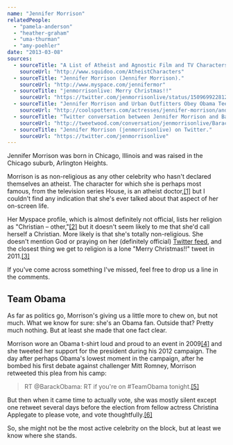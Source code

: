 ```yaml
---
name: "Jennifer Morrison"
relatedPeople:
  - "pamela-anderson"
  - "heather-graham"
  - "uma-thurman"
  - "amy-poehler"
date: "2013-03-08"
sources:
  - sourceTitle: "A List of Atheist and Agnostic Film and TV Characters."
    sourceUrl: "http://www.squidoo.com/AtheistCharacters"
  - sourceTitle: "Jennifer Morrison (Jennifer Morrison)."
    sourceUrl: "http://www.myspace.com/jennifermor"
  - sourceTitle: "jenmorrisonlive: Merry Christmas!!"
    sourceUrl: "https://twitter.com/jenmorrisonlive/status/150969922812526592"
  - sourceTitle: "Jennifer Morrison and Urban Outfitters Obey Obama Tee."
    sourceUrl: "http://coolspotters.com/actresses/jennifer-morrison/and/clothing/urban-outfitters-obey-obama-tee#medium-33760"
  - sourceTitle: "Twitter conversation between Jennifer Morrison and Barack Obama."
    sourceUrl: "http://tweetwood.com/conversation/jenmorrisonlive/BarackObama"
  - sourceTitle: "Jennifer Morrison (jenmorrisonlive) on Twitter."
    sourceUrl: "https://twitter.com/jenmorrisonlive"
---
```


Jennifer Morrison was born in Chicago, Illinois and was raised in the Chicago suburb, Arlington Heights.

Morrison is as non-religious as any other celebrity who hasn't declared themselves an atheist. The character for which she is perhaps most famous, from the television series House, is an atheist doctor,<a class="source-citation" href="http://www.squidoo.com/AtheistCharacters" title="A List of Atheist and Agnostic Film and TV Characters.">[1]</a> but I couldn't find any indication that she's ever talked about that aspect of her on-screen life.

Her Myspace profile, which is almost definitely not official, lists her religion as "Christian – other,"<a class="source-citation" href="http://www.myspace.com/jennifermor" title="Jennifer Morrison (Jennifer Morrison).">[2]</a> but it doesn't seem likely to me that she'd call herself a Christian. More likely is that she's totally non-religious. She doesn't mention God or praying on her (definitely official) [Twitter feed](https://twitter.com/jenmorrisonlive), and the closest thing we get to religion is a lone "Merry Christmas!!" tweet in 2011.<a class="source-citation" href="https://twitter.com/jenmorrisonlive/status/150969922812526592" title="jenmorrisonlive: Merry Christmas!!">[3]</a>

If you've come across something I've missed, feel free to drop us a line in the comments.


## Team Obama

As far as politics go, Morrison's giving us a little more to chew on, but not much. What we know for sure: she's an Obama fan. Outside that? Pretty much nothing. But at least she made that one fact clear.

Morrison wore an Obama t-shirt loud and proud to an event in 2009<a class="source-citation" href="http://coolspotters.com/actresses/jennifer-morrison/and/clothing/urban-outfitters-obey-obama-tee#medium-33760" title="Jennifer Morrison and Urban Outfitters Obey Obama Tee.">[4]</a> and she tweeted her support for the president during his 2012 campaign. The day after perhaps Obama's lowest moment in the campaign, after he bombed his first debate against challenger Mitt Romney, Morrison retweeted this plea from his camp:

>RT @BarackObama: RT if you're on #TeamObama tonight.<a class="source-citation" href="http://tweetwood.com/conversation/jenmorrisonlive/BarackObama" title="Twitter conversation between Jennifer Morrison and Barack Obama.">[5]</a>

But then when it came time to actually vote, she was mostly silent except one retweet several days before the election from fellow actress Christina Applegate to please vote, and vote thoughtfully.<a class="source-citation" href="https://twitter.com/jenmorrisonlive" title="Jennifer Morrison (jenmorrisonlive) on Twitter.">[6]</a>

So, she might not be the most active celebrity on the block, but at least we know where she stands.